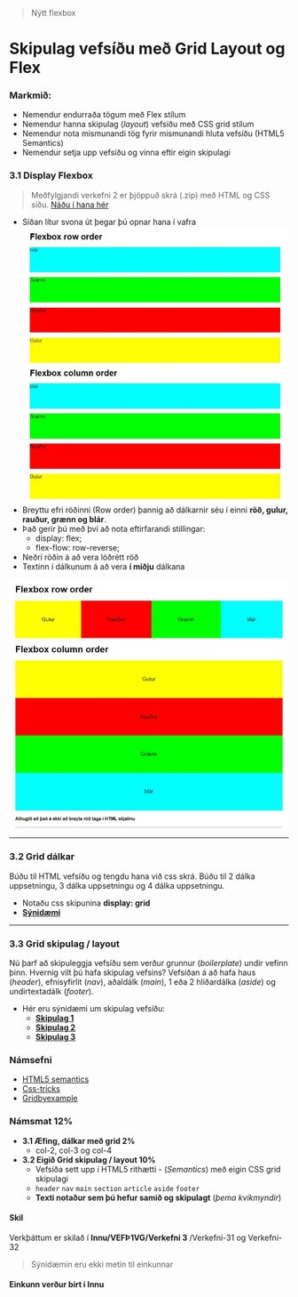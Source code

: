 > Nýtt flexbox

# Skipulag vefsíðu með Grid Layout og Flex

### Markmið:

- Nemendur endurraða tögum með Flex stílum
- Nemendur hanna skipulag (_layout_) vefsíðu með CSS grid stílum
- Nemendur nota mismunandi tög fyrir mismunandi hluta vefsíðu (HTML5 Semantics)
- Nemendur setja upp vefsíðu og vinna eftir eigin skipulagi

### 3.1 Display Flexbox

> Meðfylgjandi verkefni 2 er þjöppuð skrá (.zip) með HTML og CSS síðu. [Náðu í hana hér](Namsefni-3/verkefni-nemar.zip) 

- Síðan lítur svona út þegar þú opnar hana í vafra ![ekki flex](Namsefni-3/Flexbox/before.3.1.jpg)
- Breyttu efri röðinni (Row order) þannig að dálkarnir séu í einni **röð, gulur, rauður, grænn og blár**. 
- Það gerir þú með því að nota eftirfarandi stillingar:
  - display: flex;
  - flex-flow: row-reverse;
- Neðri röðin á að vera lóðrétt röð
- Textinn í dálkunum á að vera **í miðju** dálkana
 
![Flex](Namsefni-3/Flexbox/verk.3.1.jpg)

---

### 3.2 Grid dálkar 

Búðu til HTML vefsíðu og tengdu hana við css skrá.  Búðu til 2 dálka uppsetningu, 3 dálka uppsetningu og 4 dálka uppsetningu. 

- Notaðu css skipunina **display: grid**
- [**Sýnidæmi**](https://vefgrunnur.github.io/synidaemi/verkefni-3/verkefni-31/)

---

### 3.3 Grid skipulag / layout

Nú þarf að skipuleggja vefsíðu sem verður grunnur (_boilerplate_) undir vefinn þinn. Hvernig vilt þú hafa skipulag vefsins?
Vefsíðan á að hafa haus (_header_), efnisyfirlit (_nav_), aðaldálk (_main_), 1 eða 2 hliðardálka (_aside_)  og undirtextadálk (_footer_).  


- Hér eru sýnidæmi um skipulag vefsíðu: 
  - [**Skipulag 1**](https://vefgrunnur.github.io/synidaemi/verkefni-3/verkefni-32/)
  - [**Skipulag 2**](https://vefgrunnur.github.io/synidaemi/verkefni-3/verkefni-33/)
  - [**Skipulag 3**](https://vefgrunnur.github.io/synidaemi/verkefni-3/verkefni-34/)


### Námsefni

* [HTML5 semantics](https://github.com/vefgrunnur/23-verkefni-s1/blob/main/Verkefni-3/Namsefni-3/semantic.html)
* [Css-tricks](https://css-tricks.com/snippets/css/complete-guide-grid/)
* [Gridbyexample](https://gridbyexample.com/examples/)

### Námsmat 12%

- **3.1 Æfing, dálkar með grid 2%** 
  - col-2, col-3 og col-4
- **3.2 Eigið Grid skipulag / layout 10%**
  - Vefsíða sett upp í HTML5 rithætti - (_Semantics_) með eigin CSS grid skipulagi
  - `header` `nav` `main` `section` `article` `aside` `footer`
  - **Texti notaður sem þú hefur samið og skipulagt** (_þema kvikmyndir_) 
  
#### Skil

Verkþáttum er skilað í  **Innu/VEFÞ1VG/Verkefni 3** /Verkefni-31 og Verkefni-32

> Sýnidæmin eru ekki metin til einkunnar

#### Einkunn verður birt í Innu

